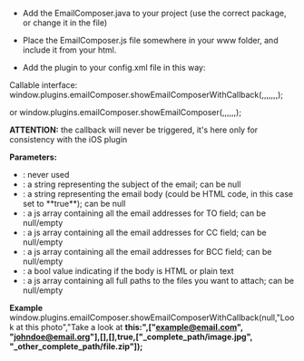 - Add the EmailComposer.java to your project (use the correct package, or change it in the file)

- Place the EmailComposer.js file somewhere in your www folder, and include it from your html.

- Add the plugin to your config.xml file in this way:
	<plugin name="EmailComposer" value="org.apache.cordova.EmailComposer"/>

Callable interface:
	window.plugins.emailComposer.showEmailComposerWithCallback(<callback>,<subject>,<body>,<toRecipients>,<ccRecipients>,<bccRecipients>,<isHtml>,<attachments>);

or
	window.plugins.emailComposer.showEmailComposer(<subject>,<body>,<toRecipients>,<ccRecipients>,<bccRecipients>,<isHtml>,<attachments>);

**ATTENTION:** the callback will never be triggered, it's here only for consistency with the iOS plugin

**Parameters:**
- <callback>: never used
- <subject>: a string representing the subject of the email; can be null
- <body>: a string representing the email body (could be HTML code, in this case set <isHtml> to **true**); can be null
- <toRecipients>: a js array containing all the email addresses for TO field; can be null/empty
- <ccRecipients>: a js array containing all the email addresses for CC field; can be null/empty
- <bccRecipients>: a js array containing all the email addresses for BCC field; can be null/empty
- <isHtml>: a bool value indicating if the body is HTML or plain text
- <attachments>: a js array containing all full paths to the files you want to attach; can be null/empty

**Example**
	window.plugins.emailComposer.showEmailComposerWithCallback(null,"Look at this photo","Take a look at <b>this<b/>:",["example@email.com", "johndoe@email.org"],[],[],true,["_complete_path/image.jpg", "_other_complete_path/file.zip"]);
